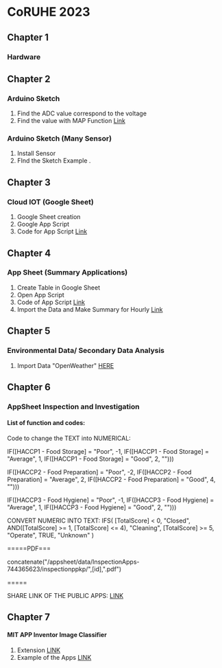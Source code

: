 # CoRUHE 2023

## Chapter 1
### Hardware

## Chapter 2
### Arduino Sketch
1) Find the ADC value correspond to the voltage
2) Find the value with MAP Function [Link](https://raw.githubusercontent.com/ismailsakdo/coruhe23/main/SerialReadAnalog.ino)

### Arduino Sketch (Many Sensor)
1) Install Sensor
2) FInd the Sketch Example []().

## Chapter 3
### Cloud IOT (Google Sheet)
1) Google Sheet creation
2) Google App Script
3) Code for App Script [Link](https://raw.githubusercontent.com/ismailsakdo/coruhe23/main/ThingspeakGoogleSheet.gs)

## Chapter 4
### App Sheet (Summary Applications)
1) Create Table in Google Sheet
2) Open App Script
3) Code of App Script [Link](https://raw.githubusercontent.com/ismailsakdo/coruhe23/main/GoogleSheetAggregateExample.gs)
4) Import the Data and Make Summary for Hourly [Link](https://raw.githubusercontent.com/ismailsakdo/coruhe23/main/importDataSummaryHourly.gs)

## Chapter 5
### Environmental Data/ Secondary Data Analysis
1) Import Data "OpenWeather" [HERE](https://raw.githubusercontent.com/ismailsakdo/coruhe23/main/openweatherImport.gs)

## Chapter 6
### AppSheet Inspection and Investigation
#### List of function and codes:
Code to change the TEXT into NUMERICAL:

IF([HACCP1 - Food Storage] = "Poor", -1, IF([HACCP1 - Food Storage] = "Average", 1, IF([HACCP1 - Food Storage] = "Good", 2, "")))

IF([HACCP2 - Food Preparation] = "Poor", -2, IF([HACCP2 - Food Preparation] = "Average", 2, IF([HACCP2 - Food Preparation] = "Good", 4, "")))

IF([HACCP3 - Food Hygiene] = "Poor", -1, IF([HACCP3 - Food Hygiene] = "Average", 1, IF([HACCP3 - Food Hygiene] = "Good", 2, "")))

CONVERT NUMERIC INTO TEXT:
IFS(
  [TotalScore] < 0, "Closed",
  AND([TotalScore] >= 1, [TotalScore] <= 4), "Cleaning",
  [TotalScore] >= 5, "Operate",
  TRUE, "Unknown"
)

=====PDF===

concatenate("/appsheet/data/InspectionApps-744365623/inspectionppkp/",[id],".pdf")

=====

SHARE LINK OF THE PUBLIC APPS: [LINK](https://www.appsheet.com/newshortcut/ccd0d390-f276-4798-a126-9ec9d98acef7)

## Chapter 7
#### MIT APP Inventor Image Classifier
1) Extension [LINK](https://github.com/ismailsakdo/coruhe23/blob/main/br.ufsc.gqs.teachablemachineimageclassifier.aix)
2) Example of the Apps [LINK](https://github.com/ismailsakdo/coruhe23/blob/main/Rubbish_App.aia)
